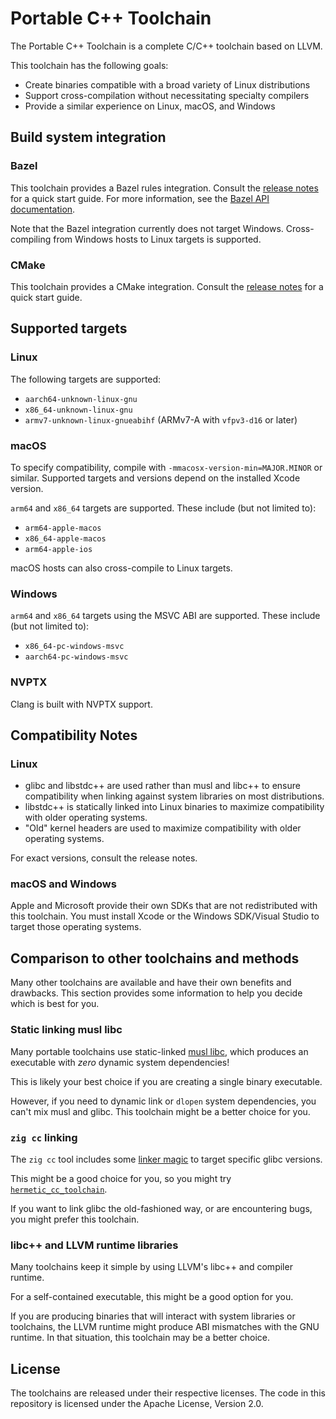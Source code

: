 # Portable C++ Toolchain

The Portable C++ Toolchain is a complete C/C++ toolchain based on LLVM.

This toolchain has the following goals:
* Create binaries compatible with a broad variety of Linux distributions
* Support cross-compilation without necessitating specialty compilers
* Provide a similar experience on Linux, macOS, and Windows

## Build system integration
### Bazel

This toolchain provides a Bazel rules integration.
Consult the [release notes](https://github.com/CACI-International/cpp-toolchain/releases) for a quick start guide.
For more information, see the [Bazel API documentation](bazel/docs).

Note that the Bazel integration currently does not target Windows. Cross-compiling from Windows hosts to Linux targets is supported.

### CMake

This toolchain provides a CMake integration.
Consult the [release notes](https://github.com/CACI-International/cpp-toolchain/releases) for a quick start guide.

## Supported targets

### Linux

The following targets are supported:
* `aarch64-unknown-linux-gnu`
* `x86_64-unknown-linux-gnu`
* `armv7-unknown-linux-gnueabihf` (ARMv7-A with `vfpv3-d16` or later)

### macOS

To specify compatibility, compile with `-mmacosx-version-min=MAJOR.MINOR` or similar. Supported targets and versions depend on the installed Xcode version.

`arm64` and `x86_64` targets are supported. These include (but not limited to):
* `arm64-apple-macos`
* `x86_64-apple-macos`
* `arm64-apple-ios`

macOS hosts can also cross-compile to Linux targets.

### Windows

`arm64` and `x86_64` targets using the MSVC ABI are supported. These include (but not limited to):
* `x86_64-pc-windows-msvc`
* `aarch64-pc-windows-msvc`

### NVPTX

Clang is built with NVPTX support.

## Compatibility Notes

### Linux
* glibc and libstdc++ are used rather than musl and libc++ to ensure compatibility when linking against system libraries on most distributions.
* libstdc++ is statically linked into Linux binaries to maximize compatibility with older operating systems.
* "Old" kernel headers are used to maximize compatibility with older operating systems.

For exact versions, consult the release notes.

### macOS and Windows
Apple and Microsoft provide their own SDKs that are not redistributed with this toolchain. You must install Xcode or the Windows SDK/Visual Studio to target those operating systems.

## Comparison to other toolchains and methods

Many other toolchains are available and have their own benefits and drawbacks. This section provides some information to help you decide which is best for you.

### Static linking musl libc

Many portable toolchains use static-linked [musl libc](https://musl.libc.org/), which produces an executable with _zero_ dynamic system dependencies!

This is likely your best choice if you are creating a single binary executable.

However, if you need to dynamic link or `dlopen` system dependencies, you can't mix musl and glibc. This toolchain might be a better choice for you.

### `zig cc` linking

The `zig cc` tool includes some [linker magic](https://andrewkelley.me/post/zig-cc-powerful-drop-in-replacement-gcc-clang.html) to target specific glibc versions.

This might be a good choice for you, so you might try [`hermetic_cc_toolchain`](https://github.com/uber/hermetic_cc_toolchain).

If you want to link glibc the old-fashioned way, or are encountering bugs, you might prefer this toolchain.

### libc++ and LLVM runtime libraries

Many toolchains keep it simple by using LLVM's libc++ and compiler runtime.

For a self-contained executable, this might be a good option for you.

If you are producing binaries that will interact with system libraries or toolchains, the LLVM runtime might produce ABI mismatches with the GNU runtime. In that situation, this toolchain may be a better choice.

## License

The toolchains are released under their respective licenses. The code in this repository is licensed under the Apache License, Version 2.0.
